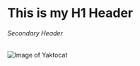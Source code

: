 # This is my H1 Header
###### Secondary Header
![Image of Yaktocat](https://octodex.github.com/images/yaktocat.png)
